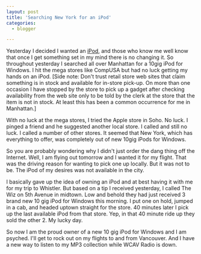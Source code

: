 ```yaml
---
layout: post
title: 'Searching New York for an iPod'
categories:
  - blogger

---
```


Yesterday I decided I wanted an [iPod](http://www.ipod.com/ipod/), and those who know me well know that once I get something set in my mind there is no changing it.  So throughout yesterday I searched all over Manhattan for a 10gig iPod for Windows.  I hit the mega stores like CompUSA but had no luck getting my hands on an iPod.  \[Side note: Don't trust retail store web sites that claim something is in stock and available for in-store pick-up.  On more than one occasion I have stopped by the store to pick up a gadget after checking availability from the web site only to be told by the clerk at the store that the item is not in stock.  At least this has been a common occurrence for me in Manhattan.\]

With no luck at the mega stores, I tried the Apple store in Soho.  No luck.  I pinged a friend and he suggested another local store.  I called and still no luck.  I called a number of other stores.  It seemed that New York, which has everything to offer, was completely out of new 10gig iPods for Windows.

So you are probably wondering why I didn't just order the dang thing off the Internet.  Well, I am flying out tomorrow and I wanted it for my flight.  That was the driving reason for wanting to pick one up locally.  But it was not to be.  The iPod of my desires was not available in the city.

I basically gave up the idea of owning an iPod and at best having it with me for my trip to Whistler.  But based on a tip I received yesterday, I called The Wiz on 5th Avenue in midtown.  Low and behold they had just received 3 brand new 10 gig iPod for Windows this morning.  I put one on hold, jumped in a cab, and headed uptown straight for the store.  40 minutes later I pick up the last available iPod from that store.  Yep, in that 40 minute ride up they sold the other 2.  My lucky day.

So now I am the proud owner of a new 10 gig iPod for Windows and I am psyched.  I'll get to rock out on my flights to and from Vancouver.  And I have a new way to listen to my MP3 collection while WCAV Radio is down.
